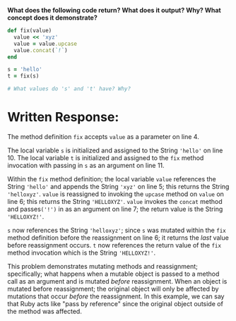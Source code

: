 **What does the following code return? What does it output? Why? What concept does it demonstrate?**

```ruby
def fix(value)
  value << 'xyz'
  value = value.upcase
  value.concat(`!`)
end

s = 'hello'
t = fix(s)

# What values do 's' and 't' have? Why?
```
# Written Response:

The method definition `fix` accepts `value` as a parameter on line 4.

The local variable `s` is initialized and assigned to the String `'hello'` on line 10. The local variable `t` is initialized and assigned to the `fix` method invocation with passing in `s` as an argument on line 11.

Within the `fix` method definition; the local variable `value` references the String `'hello'` and appends the String `'xyz'` on line 5; this returns the String `'helloxyz'`.
`value` is reassigned to invoking the `upcase` method on `value` on line 6; this returns the String `'HELLOXYZ'`.
`value` invokes the `concat` method and passes`('!')` in as an argument on line 7; the return value is the String `'HELLOXYZ!'`.

`s` now references the String `'helloxyz'`; since `s` was mutated within the `fix` method definition before the reassignment on line 6; it returns the *last* value before reassignment occurs.
`t` now references the return value of the `fix` method invocation which is the String `'HELLOXYZ!'`.

This problem demonstrates mutating methods and reassignment; specifically; what happens when a mutable object is passed to a method call as an argument and is mutated *before* reassignment. When an object is mutated before reassignment; the original object will only be affected by mutations that occur *before* the reassignment. In this example, we can say that Ruby acts like "pass by reference" since the original object outside of the method was affected.

